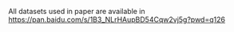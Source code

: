 All datasets used in paper are available in https://pan.baidu.com/s/1B3_NLrHAupBD54Cqw2vj5g?pwd=q126